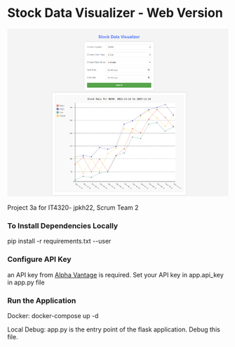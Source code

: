 # Stock Data Visualizer - Web Version

![Site Example](example.png)

Project 3a for IT4320- jpkh22, Scrum Team 2

### To Install Dependencies Locally

pip install -r requirements.txt --user

### Configure API Key

an API key from [Alpha Vantage](https://www.alphavantage.co/) is required. Set your API key in app.api_key in app.py file

### Run the Application

Docker: docker-compose up -d

Local Debug: app.py is the entry point of the flask application. Debug this file.  
